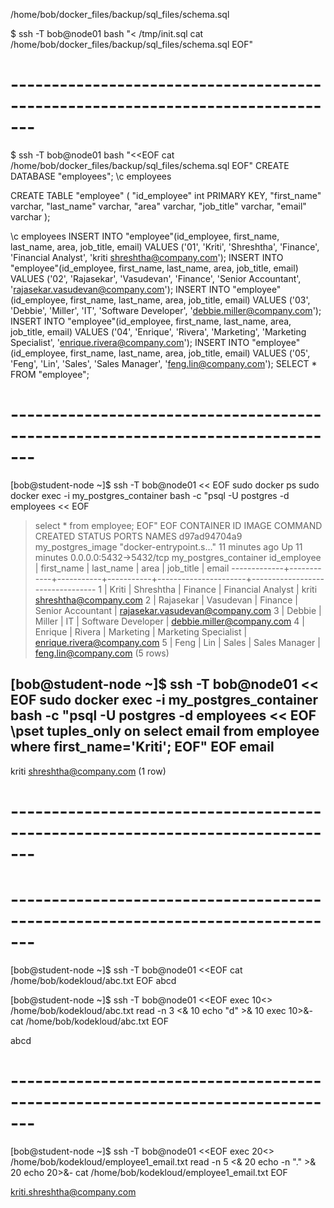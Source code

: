 /home/bob/docker_files/backup/sql_files/schema.sql


$ ssh -T bob@node01 bash "<<EOF > /tmp/init.sql
cat /home/bob/docker_files/backup/sql_files/schema.sql
EOF"

# -------------------------------------------------------------------------------


$ ssh -T bob@node01 bash "<<EOF 
cat /home/bob/docker_files/backup/sql_files/schema.sql
EOF"
CREATE DATABASE "employees";
\c employees

CREATE TABLE "employee" (
"id_employee" int PRIMARY KEY,
"first_name" varchar,
"last_name" varchar,
"area" varchar,
"job_title" varchar,
"email" varchar
);

\c employees
INSERT INTO "employee"(id_employee, first_name, last_name, area, job_title, email) VALUES ('01', 'Kriti', 'Shreshtha', 'Finance', 'Financial Analyst', 'kriti shreshtha@company.com');
INSERT INTO "employee"(id_employee, first_name, last_name, area, job_title, email) VALUES ('02', 'Rajasekar', 'Vasudevan', 'Finance', 'Senior Accountant', 'rajasekar.vasudevan@company.com');
INSERT INTO "employee"(id_employee, first_name, last_name, area, job_title, email) VALUES ('03', 'Debbie', 'Miller', 'IT', 'Software Developer', 'debbie.miller@company.com');
INSERT INTO "employee"(id_employee, first_name, last_name, area, job_title, email) VALUES ('04', 'Enrique', 'Rivera', 'Marketing', 'Marketing Specialist', 'enrique.rivera@company.com');
INSERT INTO "employee"(id_employee, first_name, last_name, area, job_title, email) VALUES ('05', 'Feng', 'Lin', 'Sales', 'Sales Manager', 'feng.lin@company.com');
SELECT * FROM "employee";





# -------------------------------------------------------------------------------

[bob@student-node ~]$ ssh -T bob@node01 << EOF
sudo docker ps
sudo docker exec -i my_postgres_container bash -c "psql -U postgres -d employees << EOF
> select * from employee;
> EOF"
> EOF
CONTAINER ID   IMAGE               COMMAND                  CREATED          STATUS          PORTS                    NAMES
d97ad94704a9   my_postgres_image   "docker-entrypoint.s…"   11 minutes ago   Up 11 minutes   0.0.0.0:5432->5432/tcp   my_postgres_container
 id_employee | first_name | last_name |   area    |      job_title       |              email
-------------+------------+-----------+-----------+----------------------+---------------------------------
           1 | Kriti      | Shreshtha | Finance   | Financial Analyst    | kriti shreshtha@company.com
           2 | Rajasekar  | Vasudevan | Finance   | Senior Accountant    | rajasekar.vasudevan@company.com
           3 | Debbie     | Miller    | IT        | Software Developer   | debbie.miller@company.com
           4 | Enrique    | Rivera    | Marketing | Marketing Specialist | enrique.rivera@company.com
           5 | Feng       | Lin       | Sales     | Sales Manager        | feng.lin@company.com
(5 rows)





[bob@student-node ~]$ ssh -T bob@node01 << EOF
sudo docker exec -i my_postgres_container bash -c "psql -U postgres -d employees << EOF
\pset tuples_only on
select email from employee where first_name='Kriti';
EOF"
EOF
            email
-----------------------------
 kriti shreshtha@company.com
(1 row)
# -------------------------------------------------------------------------------








# -------------------------------------------------------------------------------
[bob@student-node ~]$ ssh -T bob@node01 <<EOF
cat /home/bob/kodekloud/abc.txt
EOF
abcd

[bob@student-node ~]$ ssh -T bob@node01 <<EOF
exec 10<> /home/bob/kodekloud/abc.txt
read -n 3 <& 10
echo "d" >& 10
exec 10>&-
cat /home/bob/kodekloud/abc.txt
EOF

abcd
# -------------------------------------------------------------------------------


[bob@student-node ~]$ ssh -T bob@node01 <<EOF
exec 20<> /home/bob/kodekloud/employee1_email.txt
read -n 5 <& 20
echo -n "." >& 20
echo 20>&-
cat /home/bob/kodekloud/employee1_email.txt
EOF

kriti.shreshtha@company.com
